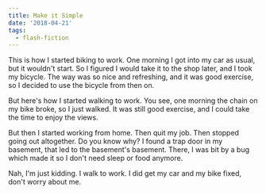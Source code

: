 ```yaml
---
title: Make it Simple
date: '2018-04-21'
tags:
  - flash-fiction
---
```


This is how I started biking to work. One morning I got into my car as usual,
but it wouldn't start. So I figured I would take it to the shop later, and I
took my bicycle. The way was so nice and refreshing, and it was good exercise,
so I decided to use the bicycle from then on.

<!-- truncate -->

But here's how I started walking to work. You see, one morning the chain on my
bike broke, so I just walked. It was still good exercise, and I could take the
time to enjoy the views.

But then I started working from home. Then quit my job. Then stopped going out
altogether. Do you know why? I found a trap door in my basement, that led to the
basement's basement. There, I was bit by a bug which made it so I don't need
sleep or food anymore.

Nah, I'm just kidding. I walk to work. I did get my car and my bike fixed, don't
worry about me.

